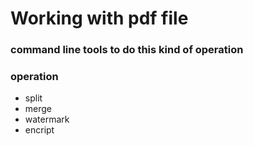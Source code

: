 # Working with pdf file
### command line tools to do this kind of operation

### operation
- split
- merge
- watermark
- encript
